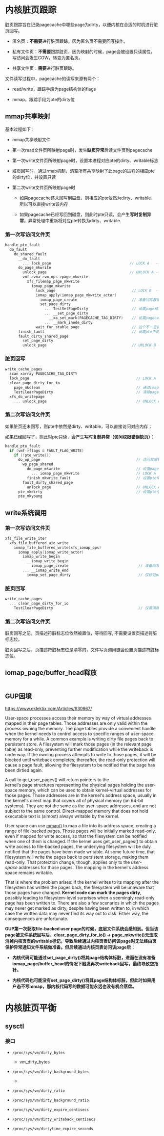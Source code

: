 # 内核脏页跟踪

脏页跟踪旨在记录pagecache中哪些page为dirty，以便内核在合适的时机进行脏页回写。

- 匿名页：**不需要**进行脏页跟踪，因为匿名页不需要回写操作。

- 私有文件页：**不需要**跟踪脏页，因为映射的时候，page会被设置只读属性，写访问会发生COW，转变为匿名页。

- 共享文件页：**需要**进行脏页跟踪。

文件读写过程中，pagecache的读写来源有两个：

- read/write，跟踪手段为page结构体的flags

- mmap，跟踪手段为pte的dirty位

## mmap共享映射

基本过程如下：

- mmap共享映射文件

- 第一次read文件页所映射page时，发生**缺页异常**后读文件页到pagecache

- 第一次write文件页所映射page时，设置本进程对应pte的dirty、writable标志

- 脏页回写时，通过rmap机制，清空所有共享映射了此page的进程的相应pte的dirty位，并设置只读

- 第二次write文件页所映射page时
  
  - 如果pagecache还未回写到磁盘，则相应的pte依然为dirty、writable，所以可以直接write该内存
  
  - 如果pagecache已经写回到磁盘，则此时pte只读，会产生**写时复制异常**，异常处理中重新将对应pte转换为dirty、writable

### 第一次写访问文件页

```c
handle_pte_fault
  do_fault
    do_shared_fault
      __do_fault
        ... lock_page                                    // LOCK A   ------
      do_page_mkwrite
        unlock_page                                      // UNLOCK A ------
        vmf->vma->vm_ops->page_mkwrite
          xfs_filemap_page_mkwrite
            iomap_page_mkwrite
              lock_page                                   // LOCK B  ------
              iomap_apply(iomap_page_mkwrite_actor)
                iomap_page_create                         // 准备回写数据结构 ！
                set_page_dirty
                  ... TestSetPageDirty                    // 设置page结构体中的PageDirty
                  ... __set_page_dirty
                    __xa_set_mark(PAGECACHE_TAG_DIRTY)    // 设置pagecache xarray中的tag，用于write_cache_pages中的scan
                  ... __mark_inode_dirty
              wait_for_stable_page                        // 这个不一定执行，NOTE：要看是否设置BDI_CAP_STABLE_WRITES
      finish_fault                                        // 设置pte中的writable，dirty位硬件自动设置
      fault_dirty_shared_page
        set_page_dirty
        unlock_page                                       // UNLOCK B ------
```

### 脏页回写

```c
write_cache_pages
  scan xarray PAGECACHE_TAG_DIRTY
  lock_page                                                 // LOCK A   ------
  clear_page_dirty_for_io
    page_mkclean                                            // 通过rmap机制清除pte的dirty、writable标志
    TestClearPageDirty                                      // 清除page结构体中的PageDirty
  xfs_do_writepage
    ... unlock_page                                         // UNLOCK A ------
```

### 第二次写访问文件页

如果脏页还未回写，则pte中依然是dirty、writable，可以直接访问对应内存；

如果已经回写了，则此时pte只读，会产生**写时复制异常（访问权限错误缺页）**：

```c
handle_pte_fault
  if (vmf->flags & FAULT_FLAG_WRITE)
    if (!pte_write())
      do_wp_page                                            // 访问权限错误
        wp_page_shared
          do_page_mkwrite                                   // 设置page结构体中的PageDirty
            ... iomap_page_mkwrite                          // LOCK A   ------
          finish_mkwrite_fault                              // 设置pte中的writable
        fault_dirty_shared_page
          unlock_page                                       // UNLOCK A ------
      pte_mkdirty                                           // 设置pte中的dirty
      pte_mkyoung
```

## write系统调用

### 第一次写访问文件页

```c
xfs_file_write_iter
  xfs_file_buffered_aio_write
    iomap_file_buffered_write(xfs_iomap_ops)
      iomap_apply(iomap_write_actor)
        iomap_write_begin
          __iomap_write_begin
            iomap_page_create                                // 准备回写数据结构 ！
        ... __iomap_write_end
          iomap_set_page_dirty                               // 仅标记page结构体的PageDirty即可
```

### 脏页回写

```c
write_cache_pages
  ... clear_page_dirty_for_io
    TestClearPageDirty                                       // 仅需清除page结构体的PageDirty即可
```

### 第二次写访问文件页

脏页回写之前，页描述符脏标志位依然被置位，等待回写, 不需要设置页描述符脏标志位。

脏页回写之后，页描述符脏标志位是清零的，文件写页调用链会设置页描述符脏标志位。

## iomap_page/buffer_head释放

```c

```

## GUP困境

https://www.eklektix.com/Articles/930667/

User-space processes access their memory by way of virtual addresses mapped in their page tables. Those addresses are only valid within the process owning the memory. The page tables provide a convenient handle when the kernel needs to control access to specific ranges of user-space memory for a while. A common example is writing dirty file pages back to persistent store. A filesystem will mark those pages (in the relevant page table) as read-only, preventing further modification while the writeback is underway. If the owning process attempts to write to those pages, it will be blocked until writeback completes; thereafter, the read-only protection will cause a page fault, allowing the filesystem to be notified that the page has been dirtied again.

A call to get_user_pages() will return pointers to the kernel's page structures representing the physical pages holding the user-space memory, which can be used to obtain kernel-virtual addresses for those pages. Those addresses are in the kernel's address space, usually in the kernel's direct map that covers all of physical memory (on 64-bit systems). They are not the same as the user-space addresses, and are not subject to the same control. Direct-mapped memory that does not hold executable text is (almost) always writable by the kernel.

User space can use [mmap()](https://man7.org/linux/man-pages/man2/mmap.2.html) to map a file into its address space, creating a range of file-backed pages. Those pages will be initially marked read-only, even if mapped for write access, so that the filesystem can be notified when one of them is changed. If the kernel uses get_user_pages() to obtain write access to file-backed pages, the underlying filesystem will be duly notified that the pages have been made writable. At some future time, that filesystem will write the pages back to persistent storage, making them read-only. That protection change, though, applies only to the *user-space* addresses for those pages. The mapping in the kernel's address space remains writable.

That is where the problem arises: if the kernel writes to its mapping after the filesystem has written the pages back, the filesystem will be unaware that those pages have changed. **Kernel code can mark the pages dirty**, possibly leading to filesystem-level surprises when a seemingly read-only page has been written to. There are also a few scenarios in which the pages may never get marked as dirty, despite having been written to, in which case the written data may never find its way out to disk. Either way, the consequences are unfortunate.

**GUP第一次获取file-backed user page的时候，底层文件系统会感知到。但当该page被文件系统回写后，clear_page_dirty_for_io() -> page_mkwrite()无法取消掉内核页表的writable标记，导致后续通过内核页表访问该page时无法经由页保护异常通知文件系统做准备。但后续通过内核页表访问该page后：**

- **内核代码可能通过set_page_dirty()将其page结构体标脏，进而在没有准备iomap_page/buffer_head的情况下触发再次writeback回写，最终导致空指针。**

- **内核代码也可能没有set_page_dirty()将其page结构体标脏，但此时如果用户态不写mmap，那内核代码写的数据可能永远也没有机会落盘。**

# 内核脏页平衡

## sysctl

### 接口

- `/proc/sys/vm/dirty_bytes`
  
  - vm_dirty_bytes

- `/proc/sys/vm/dirty_background_bytes`
  
  - 

- `/proc/sys/vm/dirty_ratio`

- `/proc/sys/vm/dirty_background_ratio`

- `/proc/sys/vm/dirty_expire_centisecs`

- `/proc/sys/vm/dirty_writeback_centisecs`

- `/proc/sys/vm/dirtytime_expire_seconds`

